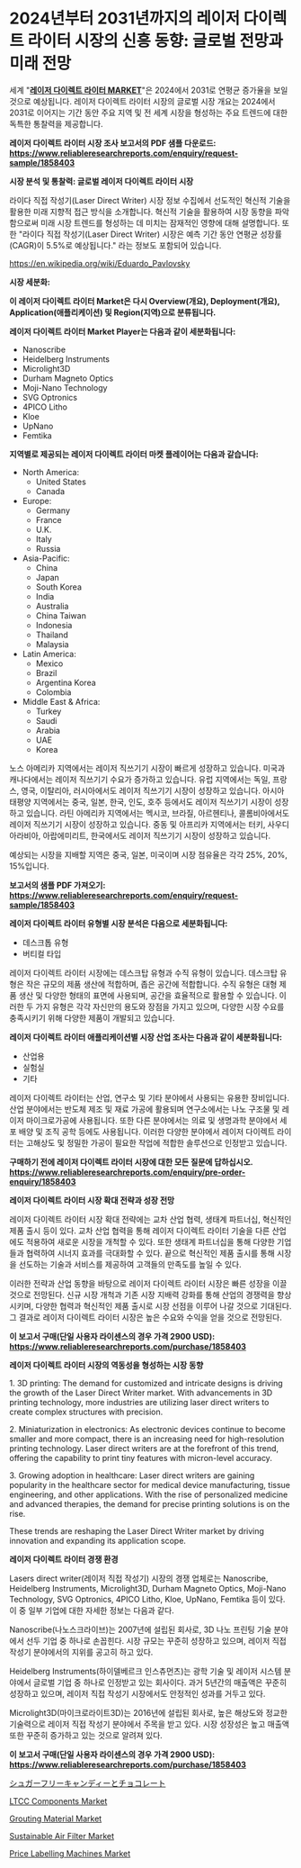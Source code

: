 <p><h1>2024년부터 2031년까지의 레이저 다이렉트 라이터 시장의 신흥 동향: 글로벌 전망과 미래 전망</h1></p><p>세계 "<strong><a href="https://www.reliableresearchreports.com/laser-direct-writer-r1858403">레이저 다이렉트 라이터 MARKET</a></strong>"은 2024에서 2031로 연평균 증가율을 보일 것으로 예상됩니다. 레이저 다이렉트 라이터 시장의 글로벌 시장 개요는 2024에서 2031로 이어지는 기간 동안 주요 지역 및 전 세계 시장을 형성하는 주요 트렌드에 대한 독특한 통찰력을 제공합니다.</p>
<p><strong>레이저 다이렉트 라이터 시장 조사 보고서의 PDF 샘플 다운로드: <a href="https://www.reliableresearchreports.com/enquiry/request-sample/1858403">https://www.reliableresearchreports.com/enquiry/request-sample/1858403</a></strong></p>
<p><strong>시장 분석 및 통찰력: 글로벌 레이저 다이렉트 라이터 시장</strong></p>
<p><p>라이다 직접 작성기(Laser Direct Writer) 시장 정보 수집에서 선도적인 혁신적 기술을 활용한 미래 지향적 접근 방식을 소개합니다. 혁신적 기술을 활용하여 시장 동향을 파악함으로써 미래 시장 트렌드를 형성하는 데 미치는 잠재적인 영향에 대해 설명합니다. 또한 "라이다 직접 작성기(Laser Direct Writer) 시장은 예측 기간 동안 연평균 성장률(CAGR)이 5.5%로 예상됩니다." 라는 정보도 포함되어 있습니다.</p></p>
<p><a href="%7CAUTHORITHY_DOMAIN_URL%7C">https://en.wikipedia.org/wiki/Eduardo_Pavlovsky</a></p>
<p><strong>시장 세분화:</strong></p>
<p><strong>이 레이저 다이렉트 라이터 Market은 다시 Overview(개요), Deployment(개요), Application(애플리케이션) 및 Region(지역)으로 분류됩니다.</strong></p>
<p><strong>레이저 다이렉트 라이터 Market Player는 다음과 같이 세분화됩니다:</strong></p>
<p><ul><li>Nanoscribe</li><li>Heidelberg Instruments</li><li>Microlight3D</li><li>Durham Magneto Optics</li><li>Moji-Nano Technology</li><li>SVG Optronics</li><li>4PICO Litho</li><li>Kloe</li><li>UpNano</li><li>Femtika</li></ul></p>
<p><strong>지역별로 제공되는 레이저 다이렉트 라이터 마켓 플레이어는 다음과 같습니다:</strong></p>
<p><ul>
    <li>
        North America:
        <ul>
            <li>United States</li>
            <li>Canada</li>
        </ul>
    </li>
    <li>
        Europe:
        <ul>
            <li>Germany</li>
            <li>France</li>
            <li>U.K.</li>
            <li>Italy</li>
            <li>Russia</li>
        </ul>
    </li>
    <li>
        Asia-Pacific:
        <ul>
            <li>China</li>
            <li>Japan</li>
            <li>South Korea</li>
            <li>India</li>
            <li>Australia</li>
            <li>China Taiwan</li>
            <li>Indonesia</li>
            <li>Thailand</li>
            <li>Malaysia</li>
        </ul>
    </li>
    <li>
        Latin America:
        <ul>
            <li>Mexico</li>
            <li>Brazil</li>
            <li>Argentina Korea</li>
            <li>Colombia</li>
        </ul>
    </li>
    <li>
        Middle East & Africa:
        <ul>
            <li>Turkey</li>
            <li>Saudi</li>
            <li>Arabia</li>
            <li>UAE</li>
            <li>Korea</li>
        </ul>
    </li>
    </ul></p>
<p><p>노스 아메리카 지역에서는 레이저 직쓰기기 시장이 빠르게 성장하고 있습니다. 미국과 캐나다에서는 레이저 직쓰기기 수요가 증가하고 있습니다. 유럽 지역에서는 독일, 프랑스, 영국, 이탈리아, 러시아에서도 레이저 직쓰기기 시장이 성장하고 있습니다. 아시아 태평양 지역에서는 중국, 일본, 한국, 인도, 호주 등에서도 레이저 직쓰기기 시장이 성장하고 있습니다. 라틴 아메리카 지역에서는 멕시코, 브라질, 아르헨티나, 콜롬비아에서도 레이저 직쓰기기 시장이 성장하고 있습니다. 중동 및 아프리카 지역에서는 터키, 사우디아라비아, 아랍에미리트, 한국에서도 레이저 직쓰기기 시장이 성장하고 있습니다. </p><p>예상되는 시장을 지배할 지역은 중국, 일본, 미국이며 시장 점유율은 각각 25%, 20%, 15%입니다.</p></p>
<p><strong>보고서의 샘플 PDF 가져오기: <a href="https://www.reliableresearchreports.com/enquiry/request-sample/1858403">https://www.reliableresearchreports.com/enquiry/request-sample/1858403</a></strong></p>
<p><strong>레이저 다이렉트 라이터 유형별 시장 분석은 다음으로 세분화됩니다:</strong></p>
<p><ul><li>데스크톱 유형</li><li>버티컬 타입</li></ul></p>
<p><p>레이저 다이렉트 라이터 시장에는 데스크탑 유형과 수직 유형이 있습니다. 데스크탑 유형은 작은 규모의 제품 생산에 적합하며, 좁은 공간에 적합합니다. 수직 유형은 대형 제품 생산 및 다양한 형태의 표면에 사용되며, 공간을 효율적으로 활용할 수 있습니다. 이러한 두 가지 유형은 각각 자신만의 용도와 장점을 가지고 있으며, 다양한 시장 수요를 충족시키기 위해 다양한 제품이 개발되고 있습니다.</p></p>
<p><strong>레이저 다이렉트 라이터 애플리케이션별 시장 산업 조사는 다음과 같이 세분화됩니다:</strong></p>
<p><ul><li>산업용</li><li>실험실</li><li>기타</li></ul></p>
<p><p>레이저 다이렉트 라이터는 산업, 연구소 및 기타 분야에서 사용되는 유용한 장비입니다. 산업 분야에서는 반도체 제조 및 재료 가공에 활용되며 연구소에서는 나노 구조물 및 레이저 마이크로가공에 사용됩니다. 또한 다른 분야에서는 의료 및 생명과학 분야에서 세포 배양 및 조직 공학 등에도 사용됩니다. 이러한 다양한 분야에서 레이저 다이렉트 라이터는 고해상도 및 정밀한 가공이 필요한 작업에 적합한 솔루션으로 인정받고 있습니다.</p></p>
<p><strong>구매하기 전에 레이저 다이렉트 라이터 시장에 대한 모든 질문에 답하십시오. <a href="https://www.reliableresearchreports.com/enquiry/pre-order-enquiry/1858403">https://www.reliableresearchreports.com/enquiry/pre-order-enquiry/1858403</a></strong></p>
<p><strong>레이저 다이렉트 라이터 시장 확대 전략과 성장 전망</strong></p>
<p><p>레이저 다이렉트 라이터 시장 확대 전략에는 교차 산업 협력, 생태계 파트너십, 혁신적인 제품 출시 등이 있다. 교차 산업 협력을 통해 레이저 다이렉트 라이터 기술을 다른 산업에도 적용하여 새로운 시장을 개척할 수 있다. 또한 생태계 파트너십을 통해 다양한 기업들과 협력하여 시너지 효과를 극대화할 수 있다. 끝으로 혁신적인 제품 출시를 통해 시장을 선도하는 기술과 서비스를 제공하여 고객들의 만족도를 높일 수 있다.</p><p>이러한 전략과 산업 동향을 바탕으로 레이저 다이렉트 라이터 시장은 빠른 성장을 이끌 것으로 전망된다. 신규 시장 개척과 기존 시장 지배력 강화를 통해 산업의 경쟁력을 향상시키며, 다양한 협력과 혁신적인 제품 출시로 시장 선점을 이루어 나갈 것으로 기대된다. 그 결과로 레이저 다이렉트 라이터 시장은 높은 수요와 수익을 얻을 것으로 전망된다.</p></p>
<p><strong>이 보고서 구매(단일 사용자 라이센스의 경우 가격 2900 USD): <a href="https://www.reliableresearchreports.com/purchase/1858403">https://www.reliableresearchreports.com/purchase/1858403</a></strong></p>
<p><strong>레이저 다이렉트 라이터 시장의 역동성을 형성하는 시장 동향</strong></p>
<p><p>1. 3D printing: The demand for customized and intricate designs is driving the growth of the Laser Direct Writer market. With advancements in 3D printing technology, more industries are utilizing laser direct writers to create complex structures with precision.</p><p>2. Miniaturization in electronics: As electronic devices continue to become smaller and more compact, there is an increasing need for high-resolution printing technology. Laser direct writers are at the forefront of this trend, offering the capability to print tiny features with micron-level accuracy.</p><p>3. Growing adoption in healthcare: Laser direct writers are gaining popularity in the healthcare sector for medical device manufacturing, tissue engineering, and other applications. With the rise of personalized medicine and advanced therapies, the demand for precise printing solutions is on the rise.</p><p>These trends are reshaping the Laser Direct Writer market by driving innovation and expanding its application scope.</p></p>
<p><strong>레이저 다이렉트 라이터 경쟁 환경</strong></p>
<p><p>Lasers direct writer(레이저 직접 작성기) 시장의 경쟁 업체로는 Nanoscribe, Heidelberg Instruments, Microlight3D, Durham Magneto Optics, Moji-Nano Technology, SVG Optronics, 4PICO Litho, Kloe, UpNano, Femtika 등이 있다. 이 중 일부 기업에 대한 자세한 정보는 다음과 같다.</p><p>Nanoscribe(나노스크라이브)는 2007년에 설립된 회사로, 3D 나노 프린팅 기술 분야에서 선두 기업 중 하나로 손꼽힌다. 시장 규모는 꾸준히 성장하고 있으며, 레이저 직접 작성기 분야에서의 지위를 공고히 하고 있다.</p><p>Heidelberg Instruments(하이델베르크 인스츄먼츠)는 광학 기술 및 레이저 시스템 분야에서 글로벌 기업 중 하나로 인정받고 있는 회사이다. 과거 5년간의 매출액은 꾸준히 성장하고 있으며, 레이저 직접 작성기 시장에서도 안정적인 성과를 거두고 있다.</p><p>Microlight3D(마이크로라이트3D)는 2016년에 설립된 회사로, 높은 해상도와 정교한 기술력으로 레이저 직접 작성기 분야에서 주목을 받고 있다. 시장 성장성은 높고 매출액 또한 꾸준히 증가하고 있는 것으로 알려져 있다.</p></p>
<p><strong>이 보고서 구매(단일 사용자 라이센스의 경우 가격 2900 USD): <a href="https://www.reliableresearchreports.com/purchase/1858403">https://www.reliableresearchreports.com/purchase/1858403</a></strong></p>
<p><p><a href="https://github.com/mohamedbakry57/Market-Research-Report-List-5/blob/main/595675087357.md">シュガーフリーキャンディーとチョコレート</a></p><p><a href="https://www.linkedin.com/pulse/ltcc-components-market-indicators-size-regional-breakdown-5yyje?trackingId=wQUkU2jyd%2B%2BZmjMQOnR1Rw%3D%3D">LTCC Components Market</a></p><p><a href="https://github.com/luckyshygirl/Market-Research-Report-List-6/blob/main/grouting-material-market.md">Grouting Material Market</a></p><p><a href="https://www.linkedin.com/pulse/sustainable-air-filter-market-research-report-exploring-size-nlvqe?trackingId=uQqM4R1zIWCeB5o9iayamA%3D%3D">Sustainable Air Filter Market</a></p><p><a href="https://issuu.com/reportprime-2/docs/price-labelling-machines-market-siz_54b2142b97469a">Price Labelling Machines Market</a></p></p>